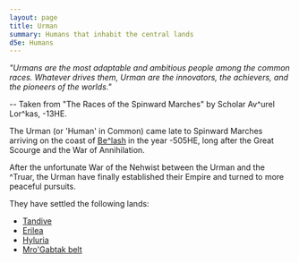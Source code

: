 ```yaml
---
layout: page
title: Urman
summary: Humans that inhabit the central lands
d5e: Humans
---
```


<em>"Urmans are the most adaptable and ambitious people among the common races.
Whatever drives them, Urman are the innovators, the achievers, and the pioneers
of the worlds."</em>

\-- Taken from "The Races of the Spinward Marches" by Scholar Av^urel Lor^kas,
\-13HE.

The Urman (or 'Human' in Common) came late to Spinward Marches arriving on the
coast of [Be^lash](/geography/belash) in the year -505HE, long after the Great
Scourge and the War of Annihilation.

After the unfortunate War of the Nehwist between the Urman and the ^Truar, the
Urman have finally established their Empire and turned to more peaceful
pursuits.

They have settled the following lands:

- [Tandive](/geography/tandive)
- [Erilea](/geography/erilea)
- [Hyluria](/geography/hyluria)
- [Mro'Gabtak belt](/geography/mrogabtak-belt)
